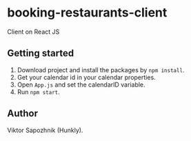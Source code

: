 # booking-restaurants-client

Client on React JS

## Getting started

1. Download project and install the packages by `npm install`.
2. Get your calendar id in your calendar properties.
3. Open `App.js` and set the calendarID variable.
4. Run `npm start`.

## Author 
Viktor Sapozhnik (Hunkly).
